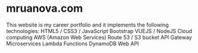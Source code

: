 # mruanova.com
This website is my career portfolio and it implements the following technologies: HTML5 / CSS3 / JavaScript Bootstrap VUEJS / NodeJS Cloud computing AWS (Amazon Web Services) Route 53 / S3 bucket API Gateway Microservices Lambda Functions DynamoDB Web API
